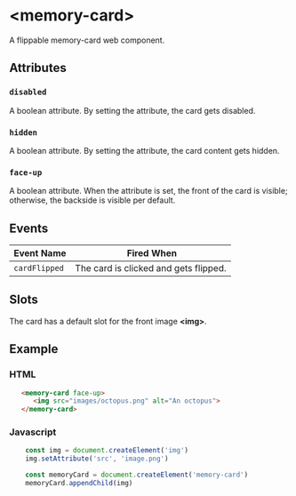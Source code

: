 # &lt;memory-card&gt;
A flippable memory-card web component.

## Attributes

### `disabled`
A boolean attribute. By setting the attribute, the card gets disabled.

### `hidden`
A boolean attribute. By setting the attribute, the card content gets hidden.

### `face-up`
A boolean attribute. When the attribute is set, the front of the card is visible; otherwise, the backside is visible per default.


## Events
| Event Name | Fired When |
|------------|------------|
| `cardFlipped`| The card is clicked and gets flipped.


## Slots
The card has a default slot for the front image **&lt;img&gt;**.


## Example
### HTML
```html
   <memory-card face-up>
      <img src="images/octopus.png" alt="An octopus">
   </memory-card>
```
### Javascript
```js
    const img = document.createElement('img')
    img.setAttribute('src', 'image.png')

    const memoryCard = document.createElement('memory-card')
    memoryCard.appendChild(img)
```
